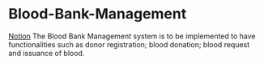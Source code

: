 # Blood-Bank-Management
[Notion](https://kaustub.notion.site/MINI-PROJECT-0e0ad8ecfa5d488690db555a5c5d64ea)
The Blood Bank Management system is to be implemented to have functionalities such as donor registration; blood donation; blood request and issuance of blood.
